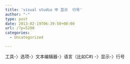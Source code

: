 ```yaml
---
title: 'visual studio 中 显示  行号'
author: "-"
type: post
date: 2013-02-19T06:39:50+00:00
url: /?p=5200
categories:
  - Uncategorized

---
```

工具-〉选项-〉文本编辑器-〉语言（比如C#) -〉显示-〉行号